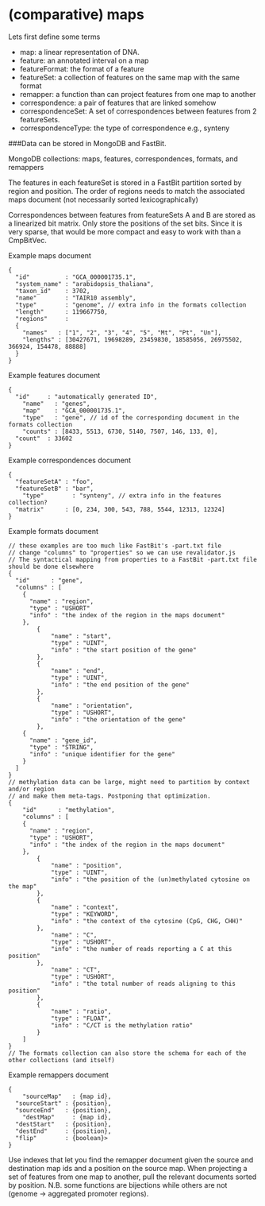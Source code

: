 # (comparative) maps

Lets first define some terms

- map: a linear representation of DNA.
- feature: an annotated interval on a map
- featureFormat: the format of a feature
- featureSet: a collection of features on the same map with the same format
- remapper: a function than can project features from one map to another
- correspondence: a pair of features that are linked somehow
- correspondenceSet: A set of correspondences between features from 2 featureSets.
- correspondenceType: the type of correspondence e.g., synteny

###Data can be stored in MongoDB and FastBit.

MongoDB collections: maps, features, correspondences, formats, and remappers

The features in each featureSet is stored in a FastBit partition sorted by region and position. The order of regions
needs to match the associated maps document (not necessarily sorted lexicographically)

Correspondences between features from featureSets A and B are stored as a linearized bit matrix. Only
store the positions of the set bits. Since it is very sparse, that would be more compact and 
easy to work with than a CmpBitVec.

Example maps document
```
{
  "id"          : "GCA_000001735.1",
  "system_name" : "arabidopsis_thaliana",
  "taxon_id"    : 3702,
  "name"        : "TAIR10 assembly",
  "type"        : "genome", // extra info in the formats collection
  "length"      : 119667750,
  "regions"     :
  {
    "names"   : ["1", "2", "3", "4", "5", "Mt", "Pt", "Un"],
    "lengths" : [30427671, 19698289, 23459830, 18585056, 26975502, 366924, 154478, 88888]
  }
}
```
Example features document
```
{
  "id"     : "automatically generated ID",
	"name"   : "genes",
	"map"    : "GCA_000001735.1",
	"type"   : "gene", // id of the corresponding document in the formats collection
	"counts" : [8433, 5513, 6730, 5140, 7507, 146, 133, 0],
  "count"  : 33602
}
```
Example correspondences document
```
{
  "featureSetA" : "foo",
  "featureSetB" : "bar",
	"type"        : "synteny", // extra info in the features collection?
  "matrix"      : [0, 234, 300, 543, 788, 5544, 12313, 12324]
}
```
Example formats document
```
// these examples are too much like FastBit's -part.txt file
// change "columns" to "properties" so we can use revalidator.js
// The syntactical mapping from properties to a FastBit -part.txt file should be done elsewhere
{
  "id"      : "gene",
  "columns" : [
    {
      "name" : "region",
      "type" : "USHORT"
      "info" : "the index of the region in the maps document"
    },
		{
			"name" : "start",
			"type" : "UINT",
			"info" : "the start position of the gene"
		},
		{
			"name" : "end",
			"type" : "UINT",
			"info" : "the end position of the gene"
		},
		{
			"name" : "orientation",
			"type" : "USHORT",
			"info" : "the orientation of the gene"
		},
    {
      "name" : "gene_id",
      "type" : "STRING",
      "info" : "unique identifier for the gene"
    }
  ]
}
// methylation data can be large, might need to partition by context and/or region
// and make them meta-tags. Postponing that optimization.
{
	"id"      : "methylation",
	"columns" : [
    {
      "name" : "region",
      "type" : "USHORT",
      "info" : "the index of the region in the maps document"
    },
		{
			"name" : "position",
			"type" : "UINT",
			"info" : "the position of the (un)methylated cytosine on the map"
		},
		{
			"name" : "context",
			"type" : "KEYWORD",
			"info" : "the context of the cytosine (CpG, CHG, CHH)"
		},
			"name" : "C",
			"type" : "USHORT",
			"info" : "the number of reads reporting a C at this position"
		},
			"name" : "CT",
			"type" : "USHORT",
			"info" : "the total number of reads aligning to this position"
		},
		{
			"name" : "ratio",
			"type" : "FLOAT",
			"info" : "C/CT is the methylation ratio"
		}
	]
}
// The formats collection can also store the schema for each of the other collections (and itself)
```
Example remappers document
```
{
	"sourceMap"   : {map id},
  "sourceStart" : {position},
  "sourceEnd"   : {position},
	"destMap"     : {map id},
  "destStart"   : {position},
  "destEnd"     : {position},
  "flip"        : {boolean}>
}
```
Use indexes that let you find the remapper document given the source and destination map ids and a position on the source map. When projecting a set of features from one map to another, pull the relevant documents sorted by position. N.B. some functions are bijections while others are not (genome -> aggregated promoter regions).
